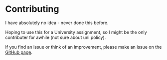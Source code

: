 Contributing
============

I have absolutely no idea - never done this before.

Hoping to use this for a University assignment, so I might be the only contributer for awhile (not sure about uni policy).

If you find an issue or think of an improvement, please make an issue on the [GitHub page](https://github.com/Marika-0/hxtf).
